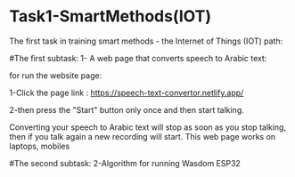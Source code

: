 # Task1-SmartMethods(IOT)
The first task in training smart methods - the Internet of Things (IOT) path:

#The first subtask:
1- A web page that converts speech to Arabic text:

for run the website page:

1-Click the page link : 
https://speech-text-convertor.netlify.app/

2-then press the "Start" button only once and then start talking.

Converting your speech to Arabic text will stop as soon as you stop talking, then if you talk again a new recording will start.
This web page works on laptops, mobiles


 
#The second subtask:
2-Algorithm for running Wasdom ESP32
